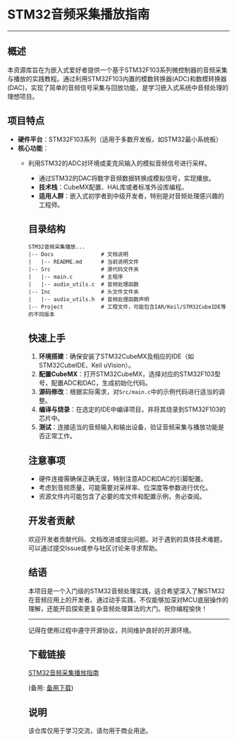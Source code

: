 # STM32音频采集播放指南

---

## 概述

本资源库旨在为嵌入式爱好者提供一个基于STM32F103系列微控制器的音频采集与播放的实践教程。通过利用STM32F103内置的模数转换器(ADC)和数模转换器(DAC)，实现了简单的音频信号采集与回放功能，是学习嵌入式系统中音频处理的理想项目。

## 项目特点

- **硬件平台**：STM32F103系列（适用于多数开发板，如STM32最小系统板）
- **核心功能**：
  - 利用STM32的ADC对环境或麦克风输入的模拟音频信号进行采样。
    - 通过STM32的DAC将数字音频数据转换成模拟信号，实现播放。
    - **技术栈**：CubeMX配置、HAL库或者标准外设库编程。
    - **适用人群**：嵌入式初学者到中级开发者，特别是对音频处理感兴趣的工程师。

    ## 目录结构

    ```
    STM32音频采集播放...
    |-- Docs               # 文档说明
    |   |-- README.md      # 当前说明文件
    |-- Src                # 源代码文件夹
    |   |-- main.c         # 主程序
    |   |-- audio_utils.c  # 音频处理函数
    |-- Inc                # 头文件文件夹
    |   |-- audio_utils.h  # 音频处理函数声明
    |-- Project            # 工程文件，可能包含IAR/Keil/STM32CubeIDE等的不同版本
    ```

    ## 快速上手

    1. **环境搭建**：确保安装了STM32CubeMX及相应的IDE（如STM32CubeIDE、Keil uVision）。
    2. **配置CubeMX**：打开STM32CubeMX，选择对应的STM32F103型号，配置ADC和DAC，生成初始化代码。
    3. **源码修改**：根据实际需求，对`Src/main.c`中的示例代码进行适当的调整。
    4. **编译与烧录**：在选定的IDE中编译项目，并将其烧录到STM32F103的芯片中。
    5. **测试**：连接适当的音频输入和输出设备，验证音频采集与播放功能是否正常工作。

    ## 注意事项

    - 硬件连接需确保正确无误，特别注意ADC和DAC的引脚配置。
    - 考虑到音频质量，可能需要对采样率、位深度等参数进行优化。
    - 资源文件内可能包含了必要的库文件和配置示例，务必查阅。

    ## 开发者贡献

    欢迎开发者贡献代码、文档改进或提出问题。对于遇到的具体技术难题，可以通过提交Issue或参与社区讨论来寻求帮助。

    ## 结语

    本项目是一个入门级的STM32音频处理实践，适合希望深入了解STM32在音频应用上的开发者。通过动手实践，不仅能够加深对MCU底层操作的理解，还能开启探索更复杂音频处理算法的大门。祝你编程愉快！

    --- 

    记得在使用过程中遵守开源协议，共同维护良好的开源环境。

    ## 下载链接
    [STM32音频采集播放指南](https://pan.quark.cn/s/55a489e76c4e) 

    (备用: [备用下载](https://pan.baidu.com/s/1I15_g2Qsy4qBgMNTiG9i4w?pwd=1234))

    ## 说明

    该仓库仅用于学习交流，请勿用于商业用途。
